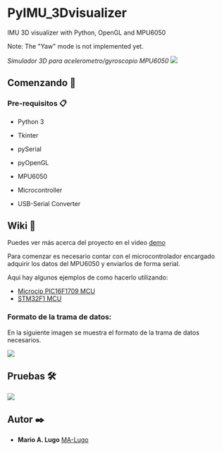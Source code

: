 # PyIMU_3Dvisualizer
IMU 3D visualizer with Python, OpenGL and MPU6050

Note: The "Yaw" mode is not implemented yet.

_Simulador 3D para acelerometro/gyroscopio MPU6050_
![](https://drive.google.com/file/d/18JTon-cE7GfPPTxVIVwwF35au5Qq_4Sp/view?usp=drive_link)
## Comenzando 🚀

### Pre-requisitos 📋

* Python 3
* Tkinter
* pySerial
* pyOpenGL

* MPU6050
* Microcontroller
* USB-Serial Converter


## Wiki 📖

Puedes ver más acerca del proyecto en el video [demo](https://www.youtube.com/watch?v=vh91z3-3ncE)

Para comenzar es necesario contar con el microcontrolador encargado adquirir los datos del
MPU6050 y enviarlos de forma serial.

Aqui hay algunos ejemplos de como hacerlo utilizando:
* [Microcip PIC16F1709 MCU](https://github.com/MA-Lugo/PIC16F1709_MPU6050_ex)
* [STM32F1 MCU](https://github.com/MA-Lugo/STM32F1_MPU6050_lib/blob/main/Core/Src/main.c)

### Formato de la trama de datos:
En la siguiente imagen se muestra el formato de la trama de datos necesarios.

![](https://drive.google.com/uc?export=view&id=1YwkYYE5qgLod-2wsBejAZDGvy2fpD29x)

## Pruebas 🛠️

![](https://drive.google.com/uc?export=view&id=1FfHM9EbRliaT2iBzzAqZF8uXnvBeMvwJ)


## Autor ✒️

* **Mario A. Lugo**  [MA-Lugo](https://github.com/MA-Lugo)

